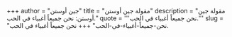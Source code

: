 +++
author = "جين أوستن"
title = "مقولة جين أوستن"
description = "مقولة جين أوستن: نحن جميعاً أغبياء في الحب."
quote = '''نحن جميعاً أغبياء في الحب.''' 
slug = "نحن-جميعاً-أغبياء-في-الحب"
+++
نحن جميعاً أغبياء في الحب.
